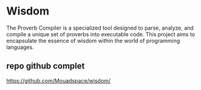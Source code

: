 # Wisdom
The Proverb Compiler is a specialized tool designed to parse, analyze, and compile a unique set of proverbs into executable code. This project aims to encapsulate the essence of wisdom within the world of programming languages.

## repo github complet 
https://github.com/Mouadspace/wisdom/
